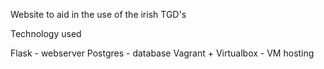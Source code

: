 Website to aid in the use of the irish TGD's

Technology used

Flask - webserver 
Postgres - database
Vagrant + Virtualbox - VM hosting


